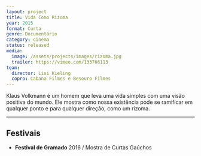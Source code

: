 ```yaml
---
layout: project
title: Vida Como Rizoma
year: 2015
format: Curta
genre: Documentário
category: cinema
status: released
media:
  image: /assets/projects/images/rizoma.jpg
  trailer: https://vimeo.com/133766113
team:
  director: Lisi Kieling
  copro: Cabana Filmes e Besouro Filmes
---
```


Klaus Volkmann é um homem que leva uma vida simples com uma visão positiva do mundo. Ele mostra como nossa existência pode se ramificar em qualquer ponto e para qualquer direção, como um rizoma.

---

## Festivais

* **Festival de Gramado** 2016 / Mostra de Curtas Gaúchos
